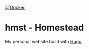 [![Docker](https://github.com/ceesvandegriend/hmst/actions/workflows/docker-publish.yml/badge.svg?branch=main)](https://github.com/ceesvandegriend/hmst/actions/workflows/docker-publish.yml)

# hmst - Homestead

My personal website build with [Hugo](https://gohugo.io).
